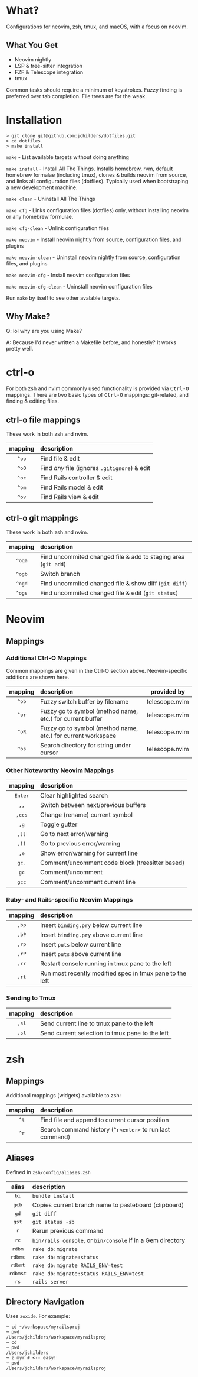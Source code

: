 # What?

Configurations for neovim, zsh, tmux, and macOS, with a focus on neovim.

## What You Get
- Neovim nightly
- LSP & tree-sitter integration
- FZF & Telescope integration 
- tmux

Common tasks should require a minimum of keystrokes. Fuzzy finding is preferred
over tab completion. File trees are for the weak.

# Installation

```
> git clone git@github.com:jchilders/dotfiles.git
> cd dotfiles
> make install
```

`make` - List available targets without doing anything

`make install` - Install All The Things. Installs homebrew, rvm, default
homebrew formalae (including tmux), clones & builds neovim from source, and
links all configuration files (dotfiles). Typically used when bootstraping a
new development machine.

`make clean` - Uninstall All The Things

`make cfg` - Links configuration files (dotfiles) only, without installing
neovim or any homebrew formulae.

`make cfg-clean` - Unlink configuration files

`make neovim` - Install neovim nightly from source, configuration files, and
plugins

`make neovim-clean` - Uninstall neovim nightly from source, configuration
files, and plugins

`make neovim-cfg` - Install neovim configuration files

`make neovim-cfg-clean` - Uninstall neovim configuration files

Run `make` by itself to see other avalable targets.

## Why Make?

Q: lol why are you using Make?

A: Because I'd never written a Makefile before, and honestly? It works pretty well.

# ctrl-o

For both zsh and nvim commonly used functionality is provided via
<kbd>Ctrl-O</kbd> mappings. There are two basic types of <kbd>Ctrl-O</kbd>
mappings: git-related, and finding & editing files.

## ctrl-o file mappings

These work in both zsh and nvim.

| mapping | description |
| :-----: | :---------- |
| <kbd>^oo</kbd> | Find file & edit |
| <kbd>^oO</kbd> | Find *any* file (ignores `.gitignore`) & edit |
| <kbd>^oc</kbd> | Find Rails controller & edit |
| <kbd>^om</kbd> | Find Rails model & edit |
| <kbd>^ov</kbd> | Find Rails view & edit |

## ctrl-o git mappings

These work in both zsh and nvim.

| mapping | description |
| :-----: | :---------- |
| <kbd>^oga</kbd> | Find uncommited changed file & add to staging area (`git add`) |
| <kbd>^ogb</kbd> | Switch branch |
| <kbd>^ogd</kbd> | Find uncommited changed file & show diff (`git diff`) |
| <kbd>^ogs</kbd> | Find uncommited changed file & edit (`git status`)|

# Neovim
## Mappings
### Additional Ctrl-O Mappings

Common mappings are given in the <kdb>Ctrl-O</kdb> section above.
Neovim-specific additions are shown here.

| mapping | description | provided by |
| :-----: | :---------- | :---------: |
| <kbd>^ob</kbd> | Fuzzy switch buffer by filename | telescope.nvim |
| <kbd>^or</kbd> | Fuzzy go to symbol (method name, etc.) for current buffer | telescope.nvim |
| <kbd>^oR</kbd> | Fuzzy go to symbol (method name, etc.) for current workspace | telescope.nvim |
| <kbd>^os</kbd> | Search directory for string under cursor | telescope.nvim |

### Other Noteworthy Neovim Mappings

| mapping | description |
| :-----: | :---------- |
| <kbd>Enter</kbd> | Clear highlighted search |
| <kbd>,,</kbd> | Switch between next/previous buffers |
| <kbd>,ccs</kbd> | Change (rename) current symbol |
| <kbd>,g</kbd> | Toggle gutter | g:ToggleGutter() |
| <kbd>,]]</kbd> | Go to next error/warning |
| <kbd>,[[</kbd> | Go to previous error/warning |
| <kbd>,e</kbd> | Show error/warning for current line|
| <kbd>gc.</kbd> | Comment/uncomment code block (treesitter based)|
| <kbd>gc<motion></kbd> | Comment/uncomment <motion> |
| <kbd>gcc</kbd> | Comment/uncomment current line |

### Ruby- and Rails-specific Neovim Mappings

| mapping | description |
| :-----: | :---------- |
| <kbd>,bp</kbd> | Insert `binding.pry` below current line |
| <kbd>,bP</kbd> | Insert `binding.pry` above current line |
| <kbd>,rp</kbd> | Insert `puts` below current line |
| <kbd>,rP</kbd> | Insert `puts` above current line |
| <kbd>,rr</kbd> | Restart console running in tmux pane to the left |
| <kbd>,rt</kbd> | Run most recently modified spec in tmux pane to the left |

### Sending to Tmux

| mapping | description |
| :-----: | :---------- |
| <kbd>,sl</kbd> | Send current line to tmux pane to the left |
| <kbd>,sl</kbd> | Send current selection to tmux pane to the left |

# zsh

## Mappings
Additional mappings (widgets) available to zsh:

| mapping | description |
| :-----: | :---------- |
| <kbd>^t</kbd> | Find file and append to current cursor position |
| <kbd>^r</kbd> | Search command history (`^r<enter>` to run last command) |

## Aliases
Defined in `zsh/config/aliases.zsh`

| alias | description |
| :---: | :---------- |
| <kbd>bi</kbd> | `bundle install` |
| <kbd>gcb</kbd> | Copies current branch name to pasteboard (clipboard) |
| <kbd>gd</kbd> | `git diff` |
| <kbd>gst</kbd> |  `git status -sb` |
| <kbd>r</kbd> | Rerun previous command |
| <kbd>rc</kbd> | `bin/rails console`, or `bin/console` if in a Gem directory |
| <kbd>rdbm</kbd> | `rake db:migrate` |
| <kbd>rdbms</kbd> | `rake db:migrate:status` |
| <kbd>rdbmt</kbd> | `rake db:migrate RAILS_ENV=test` |
| <kbd>rdbmst</kbd> | `rake db:migrate:status RAILS_ENV=test` |
| <kbd>rs</kbd> | `rails server` |

## Directory Navigation

Uses `zoxide`. For example:

```
➜ cd ~/workspace/myrailsproj
➜ pwd
/Users/jchilders/workspace/myrailsproj
➜ cd
➜ pwd
/Users/jchilders
➜ z myr # <-- easy!
➜ pwd
/Users/jchilders/workspace/myrailsproj
```
